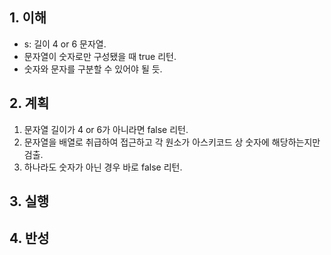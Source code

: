 ## 1. 이해

* s: 길이 4 or 6 문자열.
* 문자열이 숫자로만 구성됐을 때 true 리턴. 
* 숫자와 문자를 구분할 수 있어야 될 듯.

## 2. 계획

1. 문자열 길이가 4 or 6가 아니라면 false 리턴.
2. 문자열을 배열로 취급하여 접근하고 각 원소가 아스키코드 상
숫자에 해당하는지만 검출.
3. 하나라도 숫자가 아닌 경우 바로 false 리턴.

## 3. 실행

## 4. 반성
